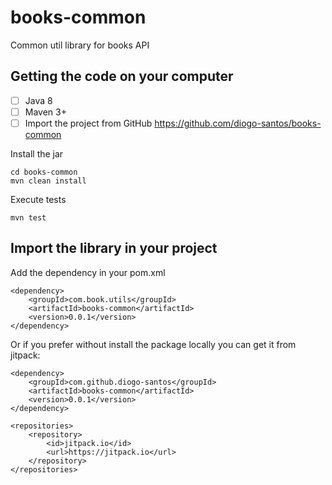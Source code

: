 # books-common
Common util library for books API

## Getting the code on your computer
- [ ] Java 8
- [ ] Maven 3+
- [ ] Import the project from GitHub https://github.com/diogo-santos/books-common

Install the jar
```
cd books-common
mvn clean install
```

Execute tests
```
mvn test
```

## Import the library in your project
Add the dependency in your pom.xml
```
<dependency>
    <groupId>com.book.utils</groupId>
    <artifactId>books-common</artifactId>
    <version>0.0.1</version>
</dependency>
```

Or if you prefer without install the package locally you can get it from jitpack:

```
<dependency>
    <groupId>com.github.diogo-santos</groupId>
    <artifactId>books-common</artifactId>
    <version>0.0.1</version>
</dependency>

<repositories>
    <repository>
        <id>jitpack.io</id>
        <url>https://jitpack.io</url>
    </repository>
</repositories>
```

